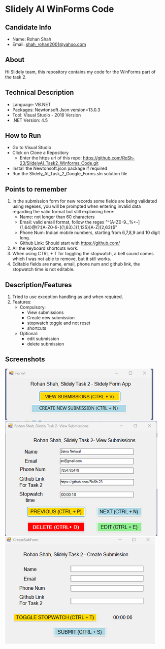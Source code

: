 
# Slidely AI WinForms Code

##  Candidate Info
+ Name: Rohan Shah
+ Email: shah_rohan2001@yahoo.com

## About
Hi Slidely team, this repository contains my code for the WinForms part of the task 2.

## Technical Description
+ Language: VB.NET
+ Packages: Newtonsoft.Json version=13.0.3
+ Tool: Visual Studio - 2019 Version
+ .NET Version: 4.5

## How to Run
- Go to Visual Studio
- Click on Clone a Repository
    - Enter the https url of this repo: https://github.com/RoSh-23/SlidelyAI_Task2_Winforms_Code.git
- Install the Newtonsoft.json package if required
- Run the Slidely_AI_Task_2_Google_Forms.sln solution file

## Points to remember
1. In the submission form for new records some fields are being validated using regexes, you will be prompted when entering invalid data regarding the valid format but still explaining here:
    - Name: not longer than 60 characters
    - Email: valid email format, follow the regex "^[A-Z0-9._%+-]{1,64}@(?:[A-Z0-9-]{1,63}\.){1,125}[A-Z]{2,63}$"
    - Phone Num: Indian mobile numbers, starting from 6,7,8,9 and 10 digit long.
    - Github Link: Should start with https://github.com/
2. All the keyboard shortcuts work.
3. When using CTRL + T for toggling the stopwatch, a bell sound comes which I was not able to remove, but it still works.
4. Editable fields are name, email, phone num and github link, the stopwatch time is not editable.

## Description/Features
1. Tried to use exception handling as and when required.
2. Features:
    + Compulsory:
        - View submissions
        - Create new submission
        - stopwatch toggle and not reset
        - shortcuts
    + Optional:
        - edit submission
        - delete submission

## Screenshots
![First Window](assets/images/S1.png)
![Form View Window](assets/images/S2.png)
![Create New Form Window](assets/images/S3.png)
